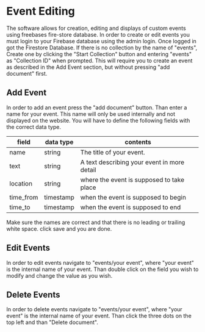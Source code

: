 # Event Editing

The software allows for creation, editing and displays of custom events using freebases fire-store database.  In order to create or edit events you must login to your Firebase database using the admin login. Once logged in got the Firestore Database. If there is no collection by the name of "events", Create one by clicking the "Start Collection" button and entering "events" as "Collection ID" when prompted. This will require you to create an event as described in the Add Event section, but without pressing "add document" first.

## Add Event

In order to add an event press the "add document" button. Than enter a name for your event. This name will only be used internally and not displayed on the website. You will have to define the following fields with the correct data type. 

| field     | data type | contents                                    |
|-----------|-----------|---------------------------------------------|
| name      | string    | The title of your event.                    |
| text      | string    | A text describing your event in more detail |
| location  | string    | where the event is supposed to take place   |
| time_from | timestamp | when the event is supposed to begin         |
| time_to   | timestamp | when the event is supposed to end           |

Make sure the names are correct and that there is no leading or trailing white space. click save and you are done.
## Edit Events
In order to edit events navigate to "events/your event", where "your event" is the internal name of your event. Than double click on the field you wish to modify and change the value as you wish.

## Delete Events

In order to delete events navigate to "events/your event", where "your event" is the internal name of your event. Than click the three dots on the top left and than "Delete document".
